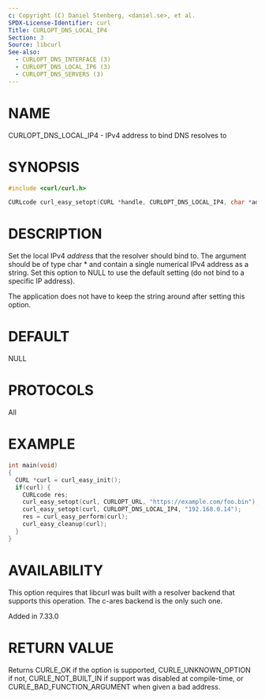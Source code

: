 ```yaml
---
c: Copyright (C) Daniel Stenberg, <daniel.se>, et al.
SPDX-License-Identifier: curl
Title: CURLOPT_DNS_LOCAL_IP4
Section: 3
Source: libcurl
See-also:
  - CURLOPT_DNS_INTERFACE (3)
  - CURLOPT_DNS_LOCAL_IP6 (3)
  - CURLOPT_DNS_SERVERS (3)
---
```


# NAME

CURLOPT_DNS_LOCAL_IP4 - IPv4 address to bind DNS resolves to

# SYNOPSIS

~~~c
#include <curl/curl.h>

CURLcode curl_easy_setopt(CURL *handle, CURLOPT_DNS_LOCAL_IP4, char *address);
~~~

# DESCRIPTION

Set the local IPv4 *address* that the resolver should bind to. The argument
should be of type char * and contain a single numerical IPv4 address as a
string. Set this option to NULL to use the default setting (do not bind to a
specific IP address).

The application does not have to keep the string around after setting this
option.

# DEFAULT

NULL

# PROTOCOLS

All

# EXAMPLE

~~~c
int main(void)
{
  CURL *curl = curl_easy_init();
  if(curl) {
    CURLcode res;
    curl_easy_setopt(curl, CURLOPT_URL, "https://example.com/foo.bin");
    curl_easy_setopt(curl, CURLOPT_DNS_LOCAL_IP4, "192.168.0.14");
    res = curl_easy_perform(curl);
    curl_easy_cleanup(curl);
  }
}
~~~

# AVAILABILITY

This option requires that libcurl was built with a resolver backend that
supports this operation. The c-ares backend is the only such one.

Added in 7.33.0

# RETURN VALUE

Returns CURLE_OK if the option is supported, CURLE_UNKNOWN_OPTION if not,
CURLE_NOT_BUILT_IN if support was disabled at compile-time, or
CURLE_BAD_FUNCTION_ARGUMENT when given a bad address.
